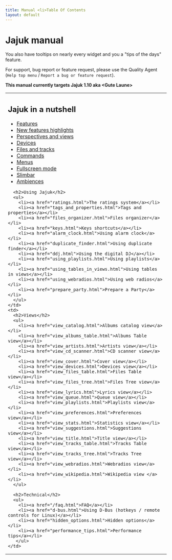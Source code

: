 ```yaml
---
title: Manual <li>Table Of Contents
layout: default
---
```


# Jajuk manual
<div class='info'>
You also have tooltips on nearly every widget and you a "tips of the days" feature.
</div>

For support, bug report or feature request, please use the Quality Agent (``Help top menu`` / ``Report a bug or feature request``). 

**This manual currently targets Jajuk 1.10 aka \<Gute Laune\>**

<table>
  <tr>
    <td>
      <h2>Jajuk in a nutshell</h2>
      <ul>
        <li><a href="/features.html">Features</a></li>
        <li><a href="/new_features.html">New features highlights</a></li>
        <li><a href="perspectives.html">Perspectives and views</a></li>
        <li><a href="devices.html">Devices</a></li>
        <li><a href="files_and_tracks.html">Files and tracks</a></li>
        <li><a href="commands.html">Commands</a></li>
        <li><a href="menus.html">Menus</a></li>
        <li><a href="fullscreen.html">Fullscreen mode</a></li>
        <li><a href="slimbar.html">Slimbar</a></li>
        <li><a href="ambiences.html">Ambiences</a></li>
      </ul> 
      
      <h2>Using Jajuk</h2>
      <ul>
        <li><a href="ratings.html">The ratings system</a></li>
        <li><a href="tags_and_properties.html">Tags and properties</a></li>
        <li><a href="files_organizer.html">Files organizer</a></li>
        <li><a href="keys.html">Keys shortcuts</a></li>
        <li><a href="alarm_clock.html">Using alarm clock</a></li>
        <li><a href="duplicate_finder.html">Using duplicate finder</a></li>
        <li><a href="ddj.html">Using the digital DJ</a></li>
        <li><a href="using_playlists.html">Using playlists</a></li>
        <li><a href="using_tables_in_views.html">Using tables in views</a></li>
        <li><a href="using_webradios.html">Using web radios</a></li>
        <li><a href="prepare_party.html">Prepare a Party</a></li>
      </ul>
    </td>
    <td>
      <h2>Views</h2>
      <ul>
        <li><a href="view_catalog.html">Albums catalog view</a></li>
        <li><a href="view_albums_table.html">Albums Table view</a></li>
        <li><a href="view_artists.html">Artists view</a></li>
        <li><a href="view_cd_scanner.html">CD scanner view</a></li>
        <li><a href="view_cover.html">Cover view</a></li>
        <li><a href="view_devices.html">Devices view</a></li>
        <li><a href="view_files_table.html">Files Table view</a></li>
        <li><a href="view_files_tree.html">Files Tree view</a></li>
        <li><a href="view_lyrics.html">Lyrics view</a></li>
        <li><a href="view_queue.html">Queue view</a></li>
        <li><a href="view_playlists.html">Playlists view</a></li>
        <li><a href="view_preferences.html">Preferences view</a></li>
        <li><a href="view_stats.html">Statistics view</a></li>
        <li><a href="view_suggestions.html">Suggestions view</a></li>
        <li><a href="view_title.html">Title view</a></li>
        <li><a href="view_tracks_table.html">Tracks Table view</a></li>
        <li><a href="view_tracks_tree.html">Tracks Tree view</a></li>
        <li><a href="view_webradios.html">Webradios view</a></li>
        <li><a href="view_wikipedia.html">Wikipedia view </a></li>
      </ul>
      
      <h2>Technical</h2>
      <ul>
        <li><a href="/faq.html">FAQ</a></li>
        <li><a href="d-bus.html">Using D-Bus (hotkeys / remote controls for Linux)</a></li>
        <li><a href="hidden_options.html">Hidden options</a></li>
        <li><a href="performance_tips.html">Performance tips</a></li>
       </ul>
    </td>
  </tr>  
</table>